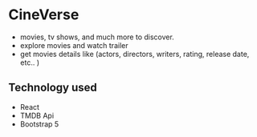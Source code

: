 # CineVerse

- movies, tv shows, and much more to discover.
- explore movies and watch trailer
- get movies details like (actors, directors, writers, rating, release date, etc.. )

## Technology used

- React
- TMDB Api
- Bootstrap 5
